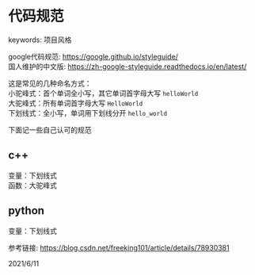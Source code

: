 # 代码规范

keywords: 项目风格  

google代码规范: https://google.github.io/styleguide/  
国人维护的中文版: https://zh-google-styleguide.readthedocs.io/en/latest/  

这是常见的几种命名方式：  
小驼峰式：首个单词全小写，其它单词首字母大写 `helloWorld`  
大驼峰式：所有单词首字母大写 `HelloWorld`  
下划线式：全小写，单词用下划线分开 `hello_world`  

下面记一些自己认可的规范  


## c++
变量：下划线式  
函数：大驼峰式  


## python
变量：下划线式  


参考链接: https://blog.csdn.net/freeking101/article/details/78930381  


2021/6/11  

